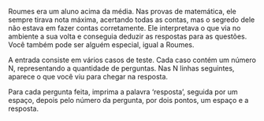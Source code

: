 Roumes era um aluno acima da média. Nas provas de matemática, ele sempre tirava nota máxima, acertando todas as contas, mas o segredo dele não estava em fazer contas corretamente. Ele interpretava o que via no ambiente a sua volta e conseguia deduzir as respostas para as questões. Você também pode ser alguém especial, igual a Roumes.

A entrada consiste em vários casos de teste. Cada caso contém um número N, representando a quantidade de perguntas. Nas N linhas seguintes, aparece o que você viu para chegar na resposta.

Para cada pergunta feita, imprima a palavra ‘resposta’, seguida por um espaço, depois pelo número da pergunta, por dois pontos, um espaço e a resposta.
